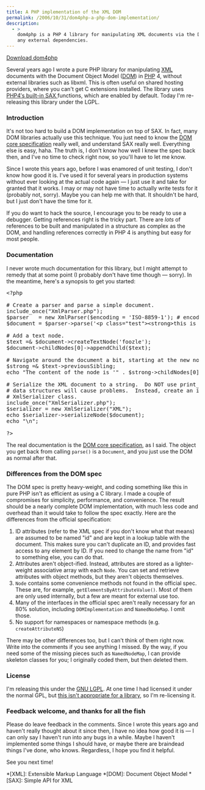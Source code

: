 ```yaml
---
title: A PHP implementation of the XML DOM
permalink: /2006/10/31/dom4php-a-php-dom-implementation/
description:
  - >
    dom4php is a PHP 4 library for manipulating XML documents via the DOM without
    any external dependencies.
---
```

<p class="download">
  <a href="/dom4php/">Download dom4php</a>
</p>

Several years ago I wrote a pure PHP library for manipulating [XML][1] documents with the Document Object Model ([DOM][2]) in [PHP][3] 4, without external libraries such as libxml. This is often useful on shared hosting providers, where you can't get C extensions installed. The library uses [PHP4&#8242;s built-in SAX ][4]functions, which are enabled by default. Today I'm re-releasing this library under the LGPL.

### Introduction

It's not too hard to build a DOM implementation on top of SAX. In fact, many DOM libraries actually use this technique. You just need to know the [DOM core specification][5] really well, and understand SAX really well. Everything else is easy, haha. The truth is, I don't know how well I knew the spec back then, and I've no time to check right now, so you'll have to let me know.

Since I wrote this years ago, before I was enamored of unit testing, I don't know how good it is. I've used it for several years in production systems without ever looking at the actual code again &#8212; I just use it and take for granted that it works. I may or may not have time to actually write tests for it (probably not, sorry). Maybe you can help me with that. It shouldn't be hard, but I just don't have the time for it.

If you do want to hack the source, I encourage you to be ready to use a debugger. Getting references right is the tricky part. There are *lots* of references to be built and manipulated in a structure as complex as the DOM, and handling references correctly in PHP 4 is anything but easy for most people.

### Documentation

I never wrote much documentation for this library, but I might attempt to remedy that at some point (I probably don't have time though &#8212; sorry). In the meantime, here's a synopsis to get you started:

<pre>&lt;?php

# Create a parser and parse a simple document.
include_once("XmlParser.php");
$parser   = new XmlParser($encoding = 'ISO-8859-1'); # encoding is optional
$document = $parser-&gt;parse('&lt;p class="test"&gt;&lt;strong&gt;this is a document&lt;/strong&gt;&lt;/p&gt;');

# Add a text node.
$text =& $document-&gt;createTextNode('foozle');
$document-&gt;childNodes[0]-&gt;appendChild($text);

# Navigate around the document a bit, starting at the new node we just added.
$strong =& $text-&gt;previousSibling;
echo "The content of the node is '" . $strong-&gt;childNodes[0]-&gt;data . "'\n";

# Serialize the XML document to a string.  Do NOT use print_r() as the cyclic
# data structures will cause problems.  Instead, create an instance of the
# XmlSerializer class.
include_once("XmlSerializer.php");
$serializer = new XmlSerializer("XML");
echo $serializer-&gt;serializeNode($document);
echo "\n";

?&gt;</pre>

The real documentation is the [DOM core specification][5], as I said. The object you get back from calling `parse()` is a `Document`, and you just use the DOM as normal after that.

### Differences from the DOM spec

The DOM spec is pretty heavy-weight, and coding something like this in pure PHP isn't as efficient as using a C library. I made a couple of compromises for simplicity, performance, and convenience. The result should be a nearly complete DOM implementation, with much less code and overhead than it would take to follow the spec exactly. Here are the differences from the official specification:

1.  ID attributes (refer to the XML spec if you don't know what that means) are assumed to be named "id" and are kept in a lookup table with the document. This makes sure you can't duplicate an ID, and provides fast access to any element by ID. If you need to change the name from "id" to something else, you can do that.
2.  Attributes aren't object-ified. Instead, attributes are stored as a lighter-weight associative array with each `Node`. You can set and retrieve attributes with object methods, but they aren't objects themselves.
3.  `Node` contains some convenience methods not found in the official spec. These are, for example, `getElementsByAttributeValue()`. Most of them are only used internally, but a few are meant for external use too.
4.  Many of the interfaces in the official spec aren't really necessary for an 80% solution, including `DOMImplementation` and `NamedNodeMap`. I omit those.
5.  No support for namespaces or namespace methods (e.g. `createAttributeNS`)

There may be other differences too, but I can't think of them right now. Write into the comments if you see anything I missed. By the way, if you need some of the missing pieces such as `NamedNodeMap`, I can provide skeleton classes for you; I originally coded them, but then deleted them.

### License

I'm releasing this under the [GNU LGPL][6]. At one time I had licensed it under the normal GPL, but [this isn't appropriate for a library][7], so I'm re-licensing it.

### Feedback welcome, and thanks for all the fish

Please do leave feedback in the comments. Since I wrote this years ago and haven't really thought about it since then, I have no idea how good it is &#8212; I can only say I haven't run into any bugs in a while. Maybe I haven't implemented some things I should have, or maybe there are braindead things I've done, who knows. Regardless, I hope you find it helpful.

See you next time!

 [1]: http://www.w3.org/XML/
 [2]: http://www.w3.org/DOM/
 [3]: http://www.php.net/
 [4]: http://php.net/xml
 [5]: http://www.w3.org/TR/DOM-Level-2-Core/core.html
 [6]: http://www.gnu.org/copyleft/lgpl.html
 [7]: /blog/2006/06/19/xaprb-scripts-relicensed/

 *[XML]: Extensible Markup Language
 *[DOM]: Document Object Model
 *[SAX]: Simple API for XML
